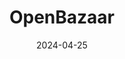 ---
title: OpenBazaar
appId: openbazaar
authors:
- danny
released: 2017-03-25
discontinued: 2021-01-04
updated: 2020-12-30
version: 2.4.10
provider: 
providerWebsite: 
website: https://openbazaar.org
repository: https://github.com/OpenBazaar/openbazaar-desktop
issue: 
icon: openbazaar.png
bugbounty: 
meta: defunct
verdict: wip
date: 2024-04-25
reviewArchive:
twitter: openbazaar
social:
features:
---